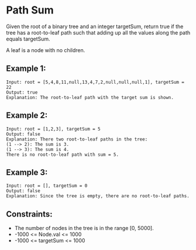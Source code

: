 # Path Sum

Given the root of a binary tree and an integer targetSum, return true if the  
tree has a root-to-leaf path such that adding up all the values along the path  
equals targetSum.

A leaf is a node with no children.

 

## Example 1:

    Input: root = [5,4,8,11,null,13,4,7,2,null,null,null,1], targetSum = 22
    Output: true
    Explanation: The root-to-leaf path with the target sum is shown.

## Example 2:

    Input: root = [1,2,3], targetSum = 5
    Output: false
    Explanation: There two root-to-leaf paths in the tree:
    (1 --> 2): The sum is 3.
    (1 --> 3): The sum is 4.
    There is no root-to-leaf path with sum = 5.

## Example 3:

    Input: root = [], targetSum = 0
    Output: false
    Explanation: Since the tree is empty, there are no root-to-leaf paths.

 

## Constraints:

* The number of nodes in the tree is in the range [0, 5000].
* -1000 <= Node.val <= 1000
* -1000 <= targetSum <= 1000

